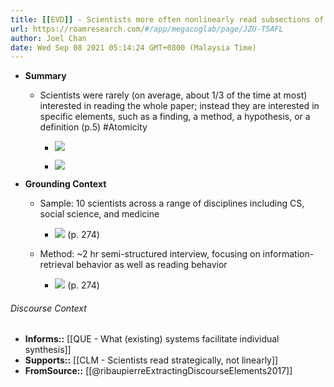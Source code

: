 ```yaml
---
title: [[EVD]] - Scientists more often nonlinearly read subsections of papers for findings, hypotheses or other information, rather than linearly reading whole documents - [[@ribaupierreExtractingDiscourseElements2017]]
url: https://roamresearch.com/#/app/megacoglab/page/JZU-T5AFL
author: Joel Chan
date: Wed Sep 08 2021 05:14:24 GMT+0800 (Malaysia Time)
---
```


- **Summary**

    - Scientists were rarely (on average, about 1/3 of the time at most) interested in reading the whole paper; instead they are interested in specific elements, such as a finding, a method, a hypothesis, or a definition (p.5) #Atomicity

        - ![](https://firebasestorage.googleapis.com/v0/b/firescript-577a2.appspot.com/o/imgs%2Fapp%2Fmegacoglab%2FXTE0bYaKI-?alt=media&token=c40ea8e0-9cda-4382-ab76-4e7bc205ad0b)

        - ![](https://firebasestorage.googleapis.com/v0/b/firescript-577a2.appspot.com/o/imgs%2Fapp%2Fmegacoglab%2FX-GlxXX2uU?alt=media&token=2a609cc4-424e-4106-88c2-986e11695e42)
- **Grounding Context**

    - Sample: 10 scientists across a range of disciplines including CS, social science, and medicine

        - ![](https://firebasestorage.googleapis.com/v0/b/firescript-577a2.appspot.com/o/imgs%2Fapp%2Fmegacoglab%2Fjpn6sm54tb.png?alt=media&token=d128600f-bb95-4784-b004-5c7a1bde694a) (p. 274)

    - Method: ~2 hr semi-structured interview, focusing on information-retrieval behavior as well as reading behavior

        - ![](https://firebasestorage.googleapis.com/v0/b/firescript-577a2.appspot.com/o/imgs%2Fapp%2Fmegacoglab%2FgowbnpX8SS.png?alt=media&token=b25db3eb-9f3d-4a08-9175-390c8b842599) (p. 274)

###### Discourse Context

- **Informs::** [[QUE - What (existing) systems facilitate individual synthesis]]
- **Supports::** [[CLM - Scientists read strategically, not linearly]]
- **FromSource::** [[@ribaupierreExtractingDiscourseElements2017]]
